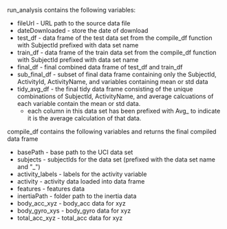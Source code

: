 run_analysis contains the following variables:
- fileUrl - URL path to the source data file
- dateDownloaded - store the date of download
- test_df - data frame of the test data set from the compile_df function with SubjectId prefixed with data set name
- train_df - data frame of the train data set from the compile_df function with SubjectId prefixed with data set name
- final_df - final combined data frame of test_df and train_df
- sub_final_df - subset of final data frame containing only the SubjectId, ActivityId, ActivityName, and variables containing mean or std data
- tidy_avg_df - the final tidy data frame consisting of the unique combinations of SubjectId, ActivityName, and average calcuations of each variable contain the mean or std data.  
  - each column in this data set has been prefixed with Avg_ to indicate it is the average calculation of that data.

compile_df contains the following variables and returns the final compiled data frame
- basePath - base path to the UCI data set
- subjects - subjectIds for the data set (prefixed with the data set name and "_")
- activity_labels - labels for the activity variable
- activity - activity data loaded into data frame
- features - features data
- inertiaPath - folder path to the inertia data
- body_acc_xyz - body_acc data for xyz 
- body_gyro_xys - body_gyro data for xyz
- total_acc_xyz - total_acc data for xyz


